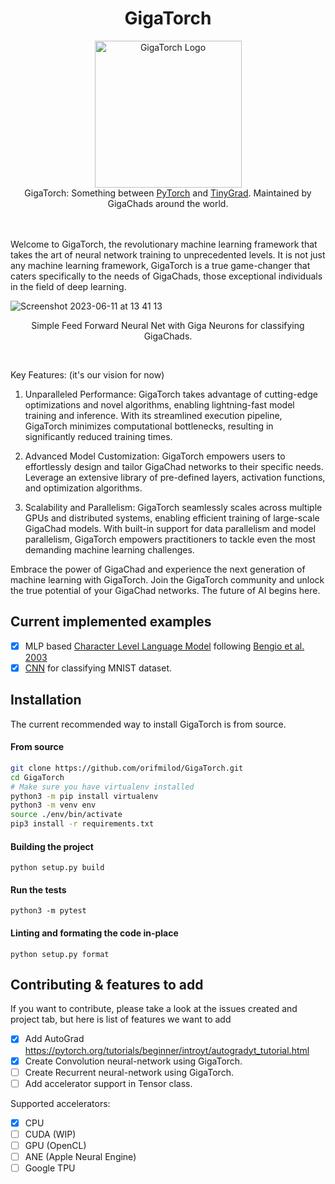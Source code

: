 <h1 align="center">GigaTorch</h1>
<div align="center">
  <img alt="GigaTorch Logo" src="https://github.com/orifmilod/GigaTorch/assets/25881325/f9c41ced-f01a-4511-a301-6c18e64b02d3" width=235/>
  <br/>
  GigaTorch: Something between <a href="https://github.com/pytorch/pytorch">PyTorch</a> and <a href="https://github.com/geohot/tinygrad">TinyGrad</a>. Maintained by GigaChads around the world.
</div>
<br/>  <br/>


Welcome to GigaTorch, the revolutionary machine learning framework that takes the art of neural network training to unprecedented levels. It is not just any machine learning framework, GigaTorch is a true game-changer that caters specifically to the needs of GigaChads, those exceptional individuals in the field of deep learning.

![Screenshot 2023-06-11 at 13 41 13](https://github.com/orifmilod/GigaTorch/assets/25881325/ad2f64c8-d8b1-4d45-a3e0-c7e77785edea) 
<p align='center'> Simple Feed Forward Neural Net with Giga Neurons for classifying GigaChads. <p/>
<br/> 

Key Features: (it's our vision for now)

1. Unparalleled Performance: GigaTorch takes advantage of cutting-edge optimizations and novel algorithms, enabling lightning-fast model training and inference. With its streamlined execution pipeline, GigaTorch minimizes computational bottlenecks, resulting in significantly reduced training times.

2. Advanced Model Customization: GigaTorch empowers users to effortlessly design and tailor GigaChad networks to their specific needs. Leverage an extensive library of pre-defined layers, activation functions, and optimization algorithms.

3. Scalability and Parallelism: GigaTorch seamlessly scales across multiple GPUs and distributed systems, enabling efficient training of large-scale GigaChad models. With built-in support for data parallelism and model parallelism, GigaTorch empowers practitioners to tackle even the most demanding machine learning challenges.

Embrace the power of GigaChad and experience the next generation of machine learning with GigaTorch. Join the GigaTorch community and unlock the true potential of your GigaChad networks. The future of AI begins here.
## Current implemented examples

- [X] MLP based [Character Level Language Model](https://github.com/orifmilod/GigaTorch/blob/master/example/language_model/language-model.py) following [Bengio et al. 2003](https://www.jmlr.org/papers/volume3/bengio03a/bengio03a.pdf)
- [X] [CNN](https://github.com/orifmilod/GigaTorch/blob/master/gigatorch/cnn.py) for classifying MNIST dataset.

## Installation

The current recommended way to install GigaTorch is from source.

#### From source
```sh
git clone https://github.com/orifmilod/GigaTorch.git
cd GigaTorch
# Make sure you have virtualenv installed
python3 -m pip install virtualenv
python3 -m venv env
source ./env/bin/activate
pip3 install -r requirements.txt 
```
#### Building the project
```
python setup.py build
``` 

#### Run the tests 
```
python3 -m pytest 
```

#### Linting and formating the code in-place
```
python setup.py format
``` 
 
## Contributing & features to add
If you want to contribute, please take a look at the issues created and project tab, but here is list of features we want to add

- [x] Add AutoGrad https://pytorch.org/tutorials/beginner/introyt/autogradyt_tutorial.html
- [x] Create Convolution neural-network using GigaTorch.
- [ ] Create Recurrent neural-network using GigaTorch. 
- [ ] Add accelerator support in Tensor class. 
 
Supported accelerators:
- [x] CPU
- [ ] CUDA (WIP)
- [ ] GPU (OpenCL)
- [ ] ANE (Apple Neural Engine)
- [ ] Google TPU 
